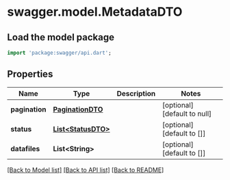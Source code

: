 # swagger.model.MetadataDTO

## Load the model package
```dart
import 'package:swagger/api.dart';
```

## Properties
Name | Type | Description | Notes
------------ | ------------- | ------------- | -------------
**pagination** | [**PaginationDTO**](PaginationDTO.md) |  | [optional] [default to null]
**status** | [**List&lt;StatusDTO&gt;**](StatusDTO.md) |  | [optional] [default to []]
**datafiles** | **List&lt;String&gt;** |  | [optional] [default to []]

[[Back to Model list]](../README.md#documentation-for-models) [[Back to API list]](../README.md#documentation-for-api-endpoints) [[Back to README]](../README.md)


